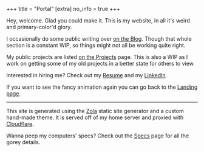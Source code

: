 +++
title = "Portal"
[extra]
no_info = true
+++

Hey, welcome. Glad you could make it. This is my website, in all it's weird
and primary-color'd glory.

I occasionally do some public writing over [on the Blog](/blog).
Though that whole section is a constant WIP, so things might not all be working
quite right.

My public projects are listed [on the Projects](/projects) page.
This is also a WIP as I work on getting some of my old projects in a better
state for others to view.

Interested in hiring me? Check out my [Resume](/resume.html)
and my [LinkedIn](https://linkedin.com/in/stevenvanzyl).

If you want to see the fancy animation again you can go back to the
<a href="/" data-no-swup>Landing page</a>.

---

This site is generated using the [Zola](https://www.getzola.org) static site
generator and a custom hand-made theme. It is served off of my home server
and proxied with [Cloudflare](https://cloudflare.com).

Wanna peep my computers' specs? Check out the [Specs](/specs) page for all the
gorey details.
